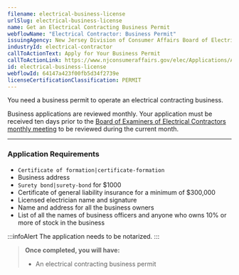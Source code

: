 ```yaml
---
filename: electrical-business-license
urlSlug: electrical-business-license
name: Get an Electrical Contracting Business Permit
webflowName: "Electrical Contractor: Business Permit"
issuingAgency: New Jersey Division of Consumer Affairs Board of Electrical Contractors
industryId: electrical-contractor
callToActionText: Apply for Your Business Permit
callToActionLink: https://www.njconsumeraffairs.gov/elec/Applications/Application-for-an-Initial-Business-Permit.pdf
id: electrical-business-license
webflowId: 64147a423f00fb5d34f2739e
licenseCertificationClassification: PERMIT
---
```


You need a business permit to operate an electrical contracting business.

Business applications are reviewed monthly. Your application must be received ten days prior to the [Board of Examiners of Electrical Contractors monthly meeting](https://www.njconsumeraffairs.gov/elec/Pages/meetings.aspx) to be reviewed during the current month. 

---

### Application Requirements

- `Certificate of formation|certificate-formation`
- Business address
- `Surety bond|surety-bond` for $1000
- Certificate of general liability insurance for a minimum of $300,000
- Licensed electrician name and signature
- Name and address for all the business owners
- List of all the names of business officers and anyone who owns 10% or more of stock in the business

:::infoAlert
The application needs to be notarized.
:::

> **Once completed, you will have:**
>
> - An electrical contracting business permit
